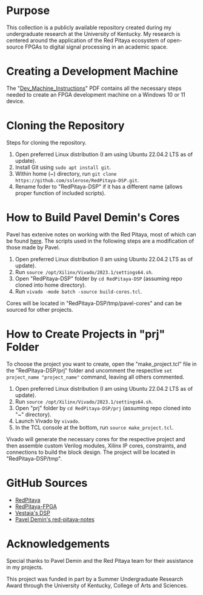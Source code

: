 # Purpose
This collection is a publicly available repository created during my undergraduate research at the University of Kentucky. My research is centered around the application of the Red Pitaya ecosystem of open-source FPGAs to digital signal processing in an academic space.

# Creating a Development Machine
The "[Dev_Machine_Instructions](./Dev_Machine_Instructions.pdf)" PDF contains all the necessary steps needed to create an FPGA development machine on a Windows 10 or 11 device.

# Cloning the Repository
Steps for cloning the repository.
1. Open preferred Linux distribution (I am using Ubuntu 22.04.2 LTS as of update).
2. Install Git using `sudo apt install git`.
3. Within home (~) directory, run `git clone https://github.com/sslerose/RedPitaya-DSP.git`.
4. Rename foder to "RedPitaya-DSP" if it has a different name (allows proper function of included scripts).

# How to Build Pavel Demin's Cores
Pavel has extenive notes on working with the Red Pitaya, most of which can be found [here](https://github.com/pavel-demin/red-pitaya-notes/tree/master). The scripts used in the following steps are a modification of those made by Pavel.
1. Open preferred Linux distribution (I am using Ubuntu 22.04.2 LTS as of update).
2. Run `source /opt/Xilinx/Vivado/2023.1/settings64.sh`.
3. Open "RedPitaya-DSP" folder by `cd RedPitaya-DSP` (assuming repo cloned into home directory).
4. Run `vivado -mode batch -source build-cores.tcl`.

Cores will be located in "RedPitaya-DSP/tmp/pavel-cores" and can be sourced for other projects.

# How to Create Projects in "prj" Folder
To choose the project you want to create, open the "make_project.tcl" file in the "RedPitaya-DSP/prj" folder and uncomment the respective `set project_name "project_name"` command, leaving all others commented.
1. Open preferred Linux distribution (I am using Ubuntu 22.04.2 LTS as of update).
2. Run `source /opt/Xilinx/Vivado/2023.1/settings64.sh`.
3. Open "prj" folder by `cd RedPitaya-DSP/prj` (assuming repo cloned into "~" directory).
4. Launch Vivado by `vivado`.
5. In the TCL console at the bottom, run `source make_project.tcl`.

Vivado will generate the necessary cores for the respective project and then assemble custom Verilog modules, Xilinx IP cores, constraints, and connections to build the block design. The project will be located in "RedPitaya-DSP/tmp".

# GitHub Sources
* [RedPitaya](https://github.com/RedPitaya/RedPitaya)
* [RedPitaya-FPGA](https://github.com/RedPitaya/RedPitaya-FPGA/tree/master)
* [Vestaia's DSP](https://github.com/Vestaia/DSP/tree/main)
* [Pavel Demin's red-pitaya-notes](https://github.com/pavel-demin/red-pitaya-notes/tree/master)

# Acknowledgements
Special thanks to Pavel Demin and the Red Pitaya team for their assistance in my projects.

This project was funded in part by a Summer Undergraduate Research Award through the University of Kentucky, College of Arts and Sciences.
